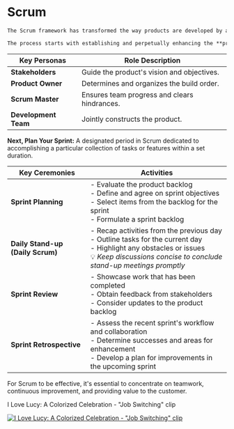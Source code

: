 # Scrum

```markdown
The Scrum framework has transformed the way products are developed by adopting an agile methodology that prioritizes teamwork and flexibility, leading to quicker deliveries that are more aligned with customer needs.

The process starts with establishing and perpetually enhancing the **product backlog**—a flexible, ordered compilation of features and necessities that adjusts to changing customer demands and project goals.
```

| Key Personas | Role Description |
|--------------|------------------|
| **Stakeholders** | Guide the product's vision and objectives. |
| **Product Owner** | Determines and organizes the build order. |
| **Scrum Master** | Ensures team progress and clears hindrances. |
| **Development Team** | Jointly constructs the product. |

**Next, Plan Your Sprint:**
A designated period in Scrum dedicated to accomplishing a particular collection of tasks or features within a set duration.

| Key Ceremonies | Activities |
|----------------|------------|
| **Sprint Planning** | - Evaluate the product backlog<br>- Define and agree on sprint objectives<br>- Select items from the backlog for the sprint<br>- Formulate a sprint backlog |
| **Daily Stand-up (Daily Scrum)** | - Recap activities from the previous day<br>- Outline tasks for the current day<br>- Highlight any obstacles or issues<br>💡 *Keep discussions concise to conclude stand-up meetings promptly* |
| **Sprint Review** | - Showcase work that has been completed<br>- Obtain feedback from stakeholders<br>- Consider updates to the product backlog |
| **Sprint Retrospective** | - Assess the recent sprint's workflow and collaboration<br>- Determine successes and areas for enhancement<br>- Develop a plan for improvements in the upcoming sprint |

For Scrum to be effective, it's essential to concentrate on teamwork, continuous improvement, and providing value to the customer.

I Love Lucy: A Colorized Celebration - "Job Switching" clip

[![I Love Lucy: A Colorized Celebration - "Job Switching" clip](https://youtu.be/K3axU2b0dDk?si=20V6HVKbDl4OeEht)](https://youtu.be/K3axU2b0dDk?si=20V6HVKbDl4OeEht)
